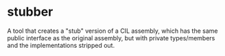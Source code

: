 # stubber

A tool that creates a "stub" version of a CIL assembly, which has the same public interface as the original assembly, but with private types/members and the implementations stripped out.
